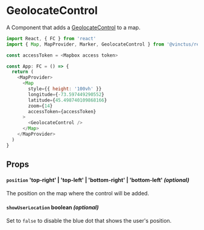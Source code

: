 GeolocateControl
================

A Component that adds a [GeolocateControl](https://docs.mapbox.com/mapbox-gl-js/api/markers/#geolocatecontrol) to a map.

```javascript
import React, { FC } from 'react'
import { Map, MapProvider, Marker, GeolocateControl } from '@vinctus/react-mapbox'

const accessToken = <Mapbox access token>

const App: FC = () => {
  return (
    <MapProvider>
      <Map
        style={{ height: '100vh' }}
        longitude={-73.597449290552}
        latitude={45.498740109868166}
        zoom={14}
        accessToken={accessToken}
      >
        <GeolocateControl />
      </Map>
    </MapProvider>
  )
}
```

Props
-----

#### `position` 'top-right' | 'top-left' | 'bottom-right' | 'bottom-left' *(optional)*

The position on the map where the control will be added.

#### `showUserLocation` boolean *(optional)*

Set to `false` to disable the blue dot that shows the user's position.

